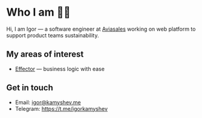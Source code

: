 # Who I am 👨‍💻

Hi, I am Igor — a software engineer at [Aviasales](https://www.aviasales.com) working on web platform to support product teams sustainability.

## My areas of interest

- [Effector](https://effector.dev) — business logic with ease

## Get in touch

- Email: igor@kamyshev.me
- Telegram: https://t.me/igorkamyshev
